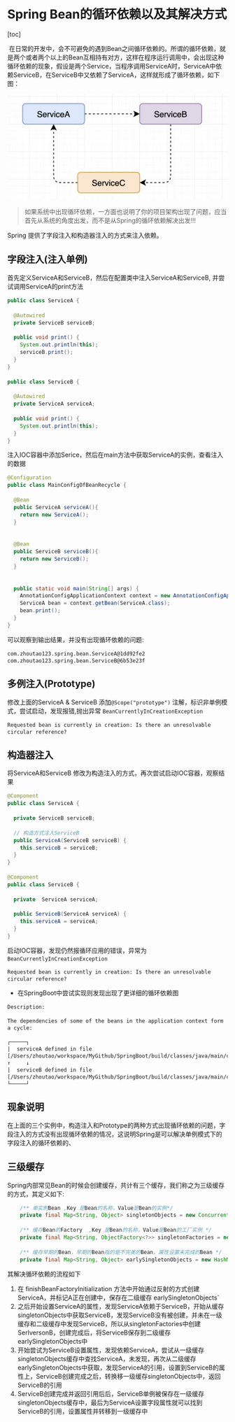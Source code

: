 # Spring Bean的循环依赖以及其解决方式

[toc]

 在日常的开发中，会不可避免的遇到Bean之间循环依赖的。所谓的循环依赖，就是两个或者两个以上的Bean互相持有对方，这样在程序运行调用中，会出现这种循环依赖的现象，假设是两个Service，当程序调用ServiceA时，ServiceA中依赖ServiceB，在ServiceB中又依赖了ServiceA，这样就形成了循环依赖，如下图：


![image.png](../../img/spring-bean-cycle.png)
> 如果系统中出现循环依赖，一方面也说明了你的项目架构出现了问题，应当首先从系统的角度出发，而不是从Spring的循环依赖解决出发!!!



Spring 提供了字段注入和构造器注入的方式来注入依赖。


## 字段注入(注入单例)


首先定义ServiceA和ServiceB，然后在配置类中注入ServiceA和ServiceB, 并尝试调用ServiceA的print方法


```java
public class ServiceA {

  @Autowired
  private ServiceB serviceB;

  public void print() {
    System.out.println(this);
    serviceB.print();
  }
}

public class ServiceB {

  @Autowired
  private ServiceA serviceA;

  public void print() {
    System.out.println(this);
  }
}

```


注入IOC容器中添加Serice，然后在main方法中获取ServiceA的实例，查看注入的数据
```java
@Configuration
public class MainConfigOfBeanRecycle {

  @Bean
  public ServiceA serviceA(){
    return new ServiceA();
  }


  @Bean
  public ServiceB serviceB(){
    return new ServiceB();
  }


  public static void main(String[] args) {
    AnnotationConfigApplicationContext context = new AnnotationConfigApplicationContext(MainConfigOfBeanRecycle.class);
    ServiceA bean = context.getBean(ServiceA.class);
    bean.print();
  }
}
```
可以观察到输出结果，并没有出现循环依赖的问题:
```
com.zhoutao123.spring.bean.ServiceA@1dd92fe2
com.zhoutao123.spring.bean.ServiceB@6b53e23f
```
## 多例注入(Prototype)
修改上面的ServiceA & ServiceB 添加`@Scope("prototype")` 注解，标识非单例模式，尝试启动，发现报错,抛出异常 `BeanCurrentlyInCreationException` 


```
Requested bean is currently in creation: Is there an unresolvable circular reference?
```


## 构造器注入
将ServiceA和ServiceB 修改为构造注入的方式，再次尝试启动IOC容器，观察结果


```java
@Component
public class ServiceA {
    
  private ServiceB serviceB;

  // 构造方式注入ServiceB
  public ServiceA(ServiceB serviceB) {
    this.serviceB = serviceB;
  }
}

@Component
public class ServiceB {
  
  private  ServiceA serviceA;

  public ServiceB(ServiceA serviceA) {
    this.serviceA = serviceA;
  }
}


```
启动IOC容器，发现仍然报循环应用的错误，异常为 `BeanCurrentlyInCreationException` 


```
Requested bean is currently in creation: Is there an unresolvable circular reference?
```


- 在SpringBoot中尝试实现则发现出现了更详细的循环依赖图
```
Description:

The dependencies of some of the beans in the application context form a cycle:

┌─────┐
|  serviceA defined in file [/Users/zhoutao/workspace/MyGithub/SpringBoot/build/classes/java/main/com/zhoutao123/spring/springboot/service/ServiceA.class]
↑     ↓
|  serviceB defined in file [/Users/zhoutao/workspace/MyGithub/SpringBoot/build/classes/java/main/com/zhoutao123/spring/springboot/service/ServiceB.class]
└─────┘

```


## 现象说明


在上面的三个实例中，构造注入和Prototype的两种方式出现循环依赖的问题，字段注入的方式没有出现循环依赖的情况，这说明Spring是可以解决单例模式下的字段注入的循环依赖的、

## 三级缓存


Spring内部常见Bean的时候会创建缓存，共计有三个缓存，我们称之为三级缓存的方式，其定义如下:


```java
	/** 单实例Bean ,Key 是Bean的名称，Value是Bean的实例*/
	private final Map<String, Object> singletonObjects = new ConcurrentHashMap<>(256);

	/** 缓存Bean的Factory 	,Key 是Bean的名称，Value是Bean的工厂实例 */
	private final Map<String, ObjectFactory<?>> singletonFactories = new HashMap<>(16);

	/** 缓存早期的Bean，早期的Bean指的是不完美的Bean，属性设置未完成的Bean */
	private final Map<String, Object> earlySingletonObjects = new HashMap<>(16);
```


其解决循环依赖的流程如下


1. 在 finishBeanFactoryInitialization 方法中开始通过反射的方式创建 ServiceA，并标记A正在创建中，保存在二级缓存 earlySingletonObjects`
1. 之后开始设置ServiceA的属性，发现ServiceA依赖于ServiceB，开始从缓存singletonObjects中获取ServiceB，发现ServiceB没有被创建，并未在一级缓存和二级缓存中发现ServiceB，所以从singletonFactories中创建SerIversonB，创建完成后，将ServiceB保存到二级缓存earlySingletonObjects中
1. 开始尝试为ServiceB设置属性，发现依赖ServiceA，尝试从一级缓存singletonObjects缓存中查找ServiceA，未发现，再次从二级缓存 earlySingletonObjects中获取，发现ServiceA的引用，设置到ServiceB的属性上，ServiceB创建完成之后，转换移一级缓存singletonObjects中，返回ServiceB的引用
1. ServiceB创建完成并返回引用后后，ServiceB单例被保存在一级缓存singletonObjects缓存中，最后为ServiceA设置字段属性就可以找到ServiceB的引用，设置属性并转移到一级缓存中
